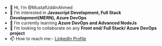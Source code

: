 - 👋 Hi, I’m @MustafUddinAhmed
- 👀 I’m interested in **Javascript Development, Full Stack Development(MERN), Azure DevOps**
- 🌱 I’m currently learning **Azure DevOps and Advanced NodeJs**
- 💞️ I’m looking to collaborate on any **Front end/ Full Stack/ Azure DevOps project**
- 📫 How to reach me:- [LinkedIn Profile](https://www.linkedin.com/in/mustafuddinahmed/ "LinkedIn Profile")

<!---
MustafUddinAhmed/MustafUddinAhmed is a ✨ special ✨ repository because its `README.md` (this file) appears on your GitHub profile.
You can click the Preview link to take a look at your changes.
--->
